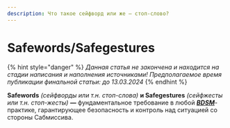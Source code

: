 ```yaml
---
description: Что такое сейфворд или же — стоп-слово?
---
```


# Safewords/Safegestures

{% hint style="danger" %}
_Данная статья не закончена и находится на стадии написания и наполнения источниками! Предполагаемое время публикации финальной статьи: до 13.03.2024_
{% endhint %}

**Safewords** _(сейфворды или т.н. стоп-слова)_ **и Safegestures** _(сейфжесты или т.н. стоп-жесты)_ **—** фундаментальное  требование в любой [_**BDSM**_](./)-практике, гарантирующее безопасность и контроль над ситуацией со стороны Сабмиссива.
